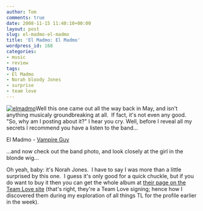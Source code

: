 ```yaml
---
author: Tom
comments: true
date: 2008-11-15 11:40:10+00:00
layout: post
slug: el-madmo-el-madmo
title: 'El Madmo: El Madmo'
wordpress_id: 168
categories:
- music
- review
tags: 
- El Madmo
- Norah bloody Jones
- surprise
- team love
---
```


[![elmadmo](http://eatenbymonsters.files.wordpress.com/2008/11/elmadmo.jpg?w=199)](http://eatenbymonsters.files.wordpress.com/2008/11/elmadmo.jpg)Well this one came out all the way back in May, and isn't anything musicaly groundbreaking at all.  If fact, it's not even any good.  "So, why am I posting about it?" I hear you cry. Well, before I reveal all my secrets I recommend you have a listen to the band...

El Madmo - [Vampire Guy](http://www.mediafire.com/file/ltfk50twqzi/ElMadmo_VampireGuy.mp3)

...and now check out the band photo, and look closely at the girl in the blonde wig...

Oh yeah, baby: it's Norah Jones.  I have to say I was more than a little surprised by this one.  I guess it's only good for a quick chuckle, but if you do want to buy it then you can get the whole album at [their page on the Team Love site](http://team-love.com/home/artists/el-madmo/) (that's right, they're a Team Love signing; hence how I discovered them during my exploration of all things TL for the profile earlier in the week).
